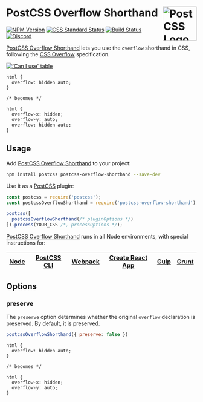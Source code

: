 # PostCSS Overflow Shorthand [<img src="https://postcss.github.io/postcss/logo.svg" alt="PostCSS Logo" width="90" height="90" align="right">][postcss]

[![NPM Version][npm-img]][npm-url]
[![CSS Standard Status][css-img]][css-url]
[![Build Status][cli-img]][cli-url]
[<img alt="Discord" src="https://shields.io/badge/Discord-5865F2?logo=discord&logoColor=white">][discord]

[PostCSS Overflow Shorthand] lets you use the `overflow` shorthand in CSS,
following the [CSS Overflow] specification.

[!['Can I use' table](https://caniuse.bitsofco.de/image/css-overflow.png)](https://caniuse.com/#feat=css-overflow)

```pcss
html {
  overflow: hidden auto;
}

/* becomes */

html {
  overflow-x: hidden;
  overflow-y: auto;
  overflow: hidden auto;
}
```

## Usage

Add [PostCSS Overflow Shorthand] to your project:

```bash
npm install postcss postcss-overflow-shorthand --save-dev
```

Use it as a [PostCSS] plugin:

```js
const postcss = require('postcss');
const postcssOverflowShorthand = require('postcss-overflow-shorthand');

postcss([
  postcssOverflowShorthand(/* pluginOptions */)
]).process(YOUR_CSS /*, processOptions */);
```

[PostCSS Overflow Shorthand] runs in all Node environments, with special
instructions for:

| [Node](INSTALL.md#node) | [PostCSS CLI](INSTALL.md#postcss-cli) | [Webpack](INSTALL.md#webpack) | [Create React App](INSTALL.md#create-react-app) | [Gulp](INSTALL.md#gulp) | [Grunt](INSTALL.md#grunt) |
| --- | --- | --- | --- | --- | --- |

## Options

### preserve

The `preserve` option determines whether the original `overflow` declaration is
preserved. By default, it is preserved.

```js
postcssOverflowShorthand({ preserve: false })
```

```pcss
html {
  overflow: hidden auto;
}

/* becomes */

html {
  overflow-x: hidden;
  overflow-y: auto;
}
```

[cli-img]: https://github.com/csstools/postcss-plugins/workflows/test/badge.svg
[cli-url]: https://github.com/csstools/postcss-plugins/actions/workflows/test.yml?query=workflow/test
[css-img]: https://cssdb.org/images/badges/overflow-property.svg
[css-url]: https://cssdb.org/#overflow-property
[discord]: https://discord.gg/bUadyRwkJS
[npm-img]: https://img.shields.io/npm/v/postcss-overflow-shorthand.svg
[npm-url]: https://www.npmjs.com/package/postcss-overflow-shorthand

[CSS Overflow]: https://drafts.csswg.org/css-overflow/#propdef-overflow
[Gulp PostCSS]: https://github.com/postcss/gulp-postcss
[Grunt PostCSS]: https://github.com/nDmitry/grunt-postcss
[PostCSS]: https://github.com/postcss/postcss
[PostCSS Loader]: https://github.com/postcss/postcss-loader
[PostCSS Overflow Shorthand]: https://github.com/csstools/postcss-plugins/tree/main/plugins/postcss-overflow-shorthand
